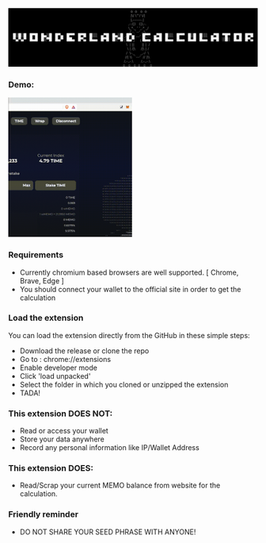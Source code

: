 <img src="imgs/banner.png" alt="banner" width="700"/>

### Demo:
<img src="imgs/demo.gif" alt="demo" width="250"/>

### Requirements
- Currently chromium based browsers are well supported. [ Chrome, Brave, Edge ]
- You should connect your wallet to the official site in order to get the calculation

### Load the extension
You can load the extension directly from the GitHub in these simple steps:
- Download the release or clone the repo
- Go to : chrome://extensions
- Enable developer mode
- Click 'load unpacked'
- Select the folder in which you cloned or unzipped the extension
- TADA! 

### This extension DOES NOT:
- Read or access your wallet
- Store your data anywhere
- Record any personal information like IP/Wallet Address

### This extension DOES:
- Read/Scrap your current MEMO balance from website for the calculation.

### Friendly reminder
- DO NOT SHARE YOUR SEED PHRASE WITH ANYONE! 
